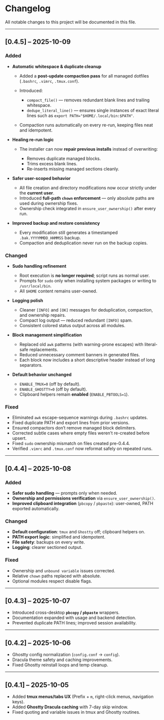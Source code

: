 # Changelog

All notable changes to this project will be documented in this file.

---

## [0.4.5] – 2025-10-09

### Added

* **Automatic whitespace & duplicate cleanup**

  * Added a **post-update compaction pass** for all managed dotfiles (`.bashrc`, `.vimrc`, `.tmux.conf`).
  * Introduced:

    * `compact_file()` — removes redundant blank lines and trailing whitespace.
    * `dedupe_literal_line()` — ensures single instances of exact literal lines such as
      `export PATH="$HOME/.local/bin:$PATH"`.
  * Compaction runs automatically on every re-run, keeping files neat and idempotent.

* **Healing re-run logic**

  * The installer can now **repair previous installs** instead of overwriting:

    * Removes duplicate managed blocks.
    * Trims excess blank lines.
    * Re-inserts missing managed sections cleanly.

* **Safer user-scoped behavior**

  * All file creation and directory modifications now occur strictly under the **current user**.
  * Introduced **full-path `chown` enforcement** — only absolute paths are used during ownership fixes.
  * Ownership check integrated in `ensure_user_ownership()` after every run.

* **Improved backup and restore consistency**

  * Every modification still generates a timestamped `.bak.YYYYMMDD_HHMMSS` backup.
  * Compaction and deduplication never run on the backup copies.

### Changed

* **Sudo handling refinement**

  * Root execution is **no longer required**; script runs as normal user.
  * Prompts for `sudo` only when installing system packages or writing to `/usr/local/bin`.
  * All `$HOME` content remains user-owned.

* **Logging polish**

  * Cleaner `[INFO]` and `[OK]` messages for deduplication, compaction, and ownership repairs.
  * Compact log output — reduced redundant `[INFO]` spam.
  * Consistent colored status output across all modules.

* **Block management simplification**

  * Replaced old `awk` patterns (with warning-prone escapes) with literal-safe replacements.
  * Reduced unnecessary comment banners in generated files.
  * Each block now includes a short descriptive header instead of long separators.

* **Default behavior unchanged**

  * `ENABLE_TMUX=0` (off by default).
  * `ENABLE_GHOSTTY=0` (off by default).
  * Clipboard helpers remain **enabled** (`ENABLE_PBTOOLS=1`).

### Fixed

* Eliminated `awk` escape-sequence warnings during `.bashrc` updates.
* Fixed duplicate PATH and export lines from prior versions.
* Ensured compactors don’t remove managed block delimiters.
* Corrected subtle cases where empty files weren’t re-created before upsert.
* Fixed `sudo` ownership mismatch on files created pre-0.4.4.
* Verified `.vimrc` and `.tmux.conf` now reformat safely on repeated runs.

---

## [0.4.4] – 2025-10-08

### Added

* **Safer sudo handling** — prompts only when needed.
* **Ownership and permissions verification** via `ensure_user_ownership()`.
* **Improved clipboard integration** (`pbcopy` / `pbpaste`): user-owned, PATH exported automatically.

### Changed

* **Default configuration**: `tmux` and `Ghostty` off; clipboard helpers on.
* **PATH export logic**: simplified and idempotent.
* **File safety**: backups on every write.
* **Logging**: clearer sectioned output.

### Fixed

* Ownership and `unbound variable` issues corrected.
* Relative `chown` paths replaced with absolute.
* Optional modules respect disable flags.

---

## [0.4.3] – 2025-10-07

* Introduced cross-desktop **`pbcopy` / `pbpaste`** wrappers.
* Documentation expanded with usage and backend detection.
* Prevented duplicate PATH lines; improved session availability.

---

## [0.4.2] – 2025-10-06

* Ghostty config normalization (`config.conf` → `config`).
* Dracula theme safety and caching improvements.
* Fixed Ghostty reinstall loops and temp cleanup.

---

## [0.4.1] – 2025-10-05

* Added **tmux menus/tabs UX** (Prefix + `m`, right-click menus, navigation keys).
* Added **Ghostty Dracula caching** with 7-day skip window.
* Fixed quoting and variable issues in tmux and Ghostty routines.

